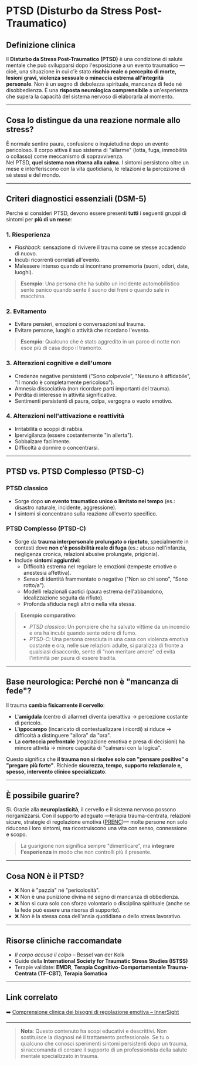 ﻿# PTSD (Disturbo da Stress Post-Traumatico)

## Definizione clinica
Il **Disturbo da Stress Post-Traumatico (PTSD)** è una condizione di salute mentale che può svilupparsi dopo l'esposizione a un evento traumatico —cioè, una situazione in cui c'è stato **rischio reale o percepito di morte, lesioni gravi, violenza sessuale o minaccia estrema all'integrità personale**. Non è un segno di debolezza spirituale, mancanza di fede né disobbedienza. È una **risposta neurologica comprensibile** a un'esperienza che supera la capacità del sistema nervoso di elaborarla al momento.

---

## Cosa lo distingue da una reazione normale allo stress?
È normale sentire paura, confusione o inquietudine dopo un evento pericoloso. Il corpo attiva il suo sistema di "allarme" (lotta, fuga, immobilità o collasso) come meccanismo di sopravvivenza.  
Nel PTSD, **quel sistema non ritorna alla calma**. I sintomi persistono oltre un mese e interferiscono con la vita quotidiana, le relazioni e la percezione di sé stessi e del mondo.

---

## Criteri diagnostici essenziali (DSM-5)
Perché si consideri PTSD, devono essere presenti **tutti** i seguenti gruppi di sintomi per **più di un mese**:

### 1. **Riesperienza**
- *Flashback*: sensazione di rivivere il trauma come se stesse accadendo di nuovo.
- Incubi ricorrenti correlati all'evento.
- Malessere intenso quando si incontrano promemoria (suoni, odori, date, luoghi).

> **Esempio**: Una persona che ha subito un incidente automobilistico sente panico quando sente il suono dei freni o quando sale in macchina.

### 2. **Evitamento**
- Evitare pensieri, emozioni o conversazioni sul trauma.
- Evitare persone, luoghi o attività che ricordano l'evento.

> **Esempio**: Qualcuno che è stato aggredito in un parco di notte non esce più di casa dopo il tramonto.

### 3. **Alterazioni cognitive e dell'umore**
- Credenze negative persistenti ("Sono colpevole", "Nessuno è affidabile", "Il mondo è completamente pericoloso").
- Amnesia dissociativa (non ricordare parti importanti del trauma).
- Perdita di interesse in attività significative.
- Sentimenti persistenti di paura, colpa, vergogna o vuoto emotivo.

### 4. **Alterazioni nell'attivazione e reattività**
- Irritabilità o scoppi di rabbia.
- Ipervigilanza (essere costantemente "in allerta").
- Sobbalzare facilmente.
- Difficoltà a dormire o concentrarsi.

---

## PTSD vs. PTSD Complesso (PTSD-C)

### PTSD classico
- Sorge dopo **un evento traumatico unico o limitato nel tempo** (es.: disastro naturale, incidente, aggressione).
- I sintomi si concentrano sulla reazione all'evento specifico.

### PTSD Complesso (PTSD-C)
- Sorge da **trauma interpersonale prolungato o ripetuto**, specialmente in contesti dove **non c'è possibilità reale di fuga** (es.: abuso nell'infanzia, negligenza cronica, relazioni abusive prolungate, prigionia).
- Include **sintomi aggiuntivi**:
  - Difficoltà estrema nel regolare le emozioni (tempeste emotive o anestesia affettiva).
  - Senso di identità frammentato o negativo ("Non so chi sono", "Sono rotto/a").
  - Modelli relazionali caotici (paura estrema dell'abbandono, idealizzazione seguita da rifiuto).
  - Profonda sfiducia negli altri o nella vita stessa.

> **Esempio comparativo**:  
> - *PTSD classico*: Un pompiere che ha salvato vittime da un incendio e ora ha incubi quando sente odore di fumo.  
> - *PTSD-C*: Una persona cresciuta in una casa con violenza emotiva costante e ora, nelle sue relazioni adulte, si paralizza di fronte a qualsiasi disaccordo, sente di "non meritare amore" ed evita l'intimità per paura di essere tradita.

---

## Base neurologica: Perché non è "mancanza di fede"?
Il trauma **cambia fisicamente il cervello**:
- L'**amigdala** (centro di allarme) diventa iperattiva → percezione costante di pericolo.
- L'**ippocampo** (incaricato di contestualizzare i ricordi) si riduce → difficoltà a distinguere "allora" da "ora".
- La **corteccia prefrontale** (regolazione emotiva e presa di decisioni) ha minore attività → minore capacità di "calmarsi con la logica".

Questo significa che **il trauma non si risolve solo con "pensare positivo" o "pregare più forte"**. Richiede **sicurezza, tempo, supporto relazionale e, spesso, intervento clinico specializzato**.

---

## È possibile guarire?
Sì. Grazie alla **neuroplasticità**, il cervello e il sistema nervoso possono riorganizzarsi. Con il supporto adeguato —terapia trauma-centrata, relazioni sicure, strategie di regolazione emotiva ([PRENC](prenc))— molte persone non solo riducono i loro sintomi, ma ricostruiscono una vita con senso, connessione e scopo.

> La guarigione non significa sempre "dimenticare", ma **integrare l'esperienza** in modo che non controlli più il presente.

---

## Cosa NON è il PTSD?
- ❌ Non è "pazzia" né "pericolosità".
- ❌ Non è una punizione divina né segno di mancanza di obbedienza.
- ❌ Non si cura solo con sforzo volontario o disciplina spirituale (anche se la fede può essere una risorsa di supporto).
- ❌ Non è la stessa cosa dell'ansia quotidiana o dello stress lavorativo.

---

## Risorse cliniche raccomandate
- *Il corpo accusa il colpo* – Bessel van der Kolk  
- Guide della **International Society for Traumatic Stress Studies (ISTSS)**  
- Terapie validate: **EMDR**, **Terapia Cognitivo-Comportamentale Trauma-Centrata (TF-CBT)**, **Terapia Somatica**

---

## Link correlato
➡️ [Comprensione clinica dei bisogni di regolazione emotiva – InnerSight](https://inner-clarity.github.io/InnerSight/)

---

> **Nota**: Questo contenuto ha scopi educativi e descrittivi. Non sostituisce la diagnosi né il trattamento professionale. Se tu o qualcuno che conosci sperimenti sintomi persistenti dopo un trauma, si raccomanda di cercare il supporto di un professionista della salute mentale specializzato in trauma.
